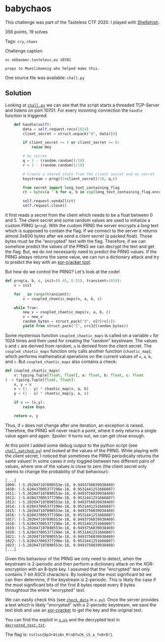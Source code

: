 babychaos
=========

This challenge was part of the Tasteless CTF 2020.
I played with [Shellphish](https://ctftime.org/team/285).

356 points, 19 solves

Tags: `cry`, `chaos`

Challenge caption:
```
nc okboomer.tasteless.eu 10701

props to Mueslikoenig who helped make this.
```

One source file was available: `chall.py`


## Solution

Looking at [`chall.py`](./chall.py) we can see that the script starts a threaded TCP-Server and listens on port 10701.
For every incoming connection the `handle` function is triggered:

```python
    def handle(self):
        data = self.request.recv(1024)
        client_secret = struct.unpack("d", data)[0]

        if client_secret >= 5 or client_secret <= 0:
            raise Hey

        # my secret
        q = 1 - (random.random()/10)
        r = 1 - (random.random()/10)

        # Create a shared state from the client secret and my secret
        keystream = prng((5+client_secret)/10, q,r)

        from secret import long_text_containing_flag
        ct = bytes(a ^ b for a, b in zip(long_text_containing_flag.encode(), keystream))

        self.request.sendall(ct)
        self.request.close()
```

It first reads a secret from the client which needs to be a float between 0 and 5.
The client secret and some random values are used to initialize a custom PRNG (`prng`).
With the custom PRNG the server encrypts a _long_ text which is supposed to contain the flag.
If we connect to the server it returns almost 0x600 bytes after we send a client secret (a packed float).
Those bytes must be the "encrypted" text with the flag.
Therefore, if we can somehow predict the values of the PRNG we can decrypt the text and get the flag.
But, we do not necessarily need to predict the PRNG values.
If the PRNG always returns the same value, we can run a dictionary attack and try to predict the key with an [xor-cracker tool](https://wiremask.eu/tools/xor-cracker/).

But how do we control the PRNG? Let's look at the code!

```python
def prng(a, b, c, init=(0.45, 0.55), transient=1024):
    v = init

    for _ in range(transient):
        v = coupled_chaotic_maps(v, a, b, c)

    while True:
        new_v = coupled_chaotic_maps(v, a, b, c)
        v = new_v
        random_bytes = struct.pack("d", v[0]+v[1])
        yield from struct.pack("I", crc32(random_bytes))
```

Some mysterious function `coupled_chaotic_maps` is called on a variable `v` for 1024 times and then used for creating the "random" keystream.
The values `b` and `c` are derived from random, `a` is derived from the client secret.
The `coupled_chaotic_maps` function only calls another function (`chaotic_map`), which performs mathematical operations on the current values of `v`, `a`, `b`, and `c`.
But `coupled_chaotic_maps` also contains a check:

```python
def coupled_chaotic_maps(
    v: typing.Tuple[float, float], a: float, b: float, c: float
) -> typing.Tuple[float, float]:
    x, y = v
    x = (1 - y) * chaotic_map(x, a, b)
    y = (1 - x) * chaotic_map(y, a, c)

    if v == (x,y):
        raise Oops

    return x, y
```

Thus, if `v` does not change after one iteration, an exception is raised.
Therefore, the PRNG will never reach a point, where it only returns a single value again and again.
_Spoiler_: It turns out, we can get close enough.

At this point I added some debug output to the python script (see [`chall_patched.py`](./chall_patched.py)) and looked at the values of the PRNG.
While playing with the client secret, I noticed that sometimes the PRNG periodically returns the same values!
In some cases it only toggled between two different pairs of values, where one of the values is close to zero (the client secret only seems to change the probability of that behaviour):

```
[...]
1009: (-5.202047107890553e-18, 0.9493756039938469)
1010: (-5.620437005377298e-18, 0.9531441251666807)
1011: (-5.202047107890553e-18, 0.9493756039938469)
1012: (-5.620437005377298e-18, 0.9531441251666807)
1013: (-5.202047107890553e-18, 0.9493756039938469)
1014: (-5.620437005377298e-18, 0.9531441251666807)
1015: (-5.202047107890553e-18, 0.9493756039938469)
1016: (-5.620437005377298e-18, 0.9531441251666807)
1017: (-5.202047107890553e-18, 0.9493756039938469)
1018: (-5.620437005377298e-18, 0.9531441251666807)
1019: (-5.202047107890553e-18, 0.9493756039938469)
1020: (-5.620437005377298e-18, 0.9531441251666807)
1021: (-5.202047107890553e-18, 0.9493756039938469)
1022: (-5.620437005377298e-18, 0.9531441251666807)
1023: (-5.202047107890553e-18, 0.9493756039938469)
[...]
```

Given this behaviour of the PRNG we only need to detect, when the keystream is 2-periodic and then perform a dictionary attack on the XOR-encryption with an 8-byte key.
I assumed that the "encrypted" text only contains 7-bit ASCII characters.
By looking at the most significant bit we can then determine, if the keystream is 2-periodic.
This is likely the case if the most significant bits of the first 8 bytes repeat every 8 bytes throughtout the entire "encrypted" text.

We can easily check this (see [`check_data`](https://github.com/fab1ano/tasteless-ctf-20/blob/master/babychaos/x.py#L9) in `x.py`).
Once the server provides a text which is likely "encrypted" with a 2-periodic keystream, we save the text blob and use an [xor-cracker](https://wiremask.eu/tools/xor-cracker/) to get the key and the original text.

You can find the exploit in [`x.py`](./x.py) and the decrypted text in [`decrypted_text.txt`](./decrypted_text.txt).

The flag is: `tstlss{0p3r4ti0n_M!nDfuCK_i5_a_fn0rD!}`.
